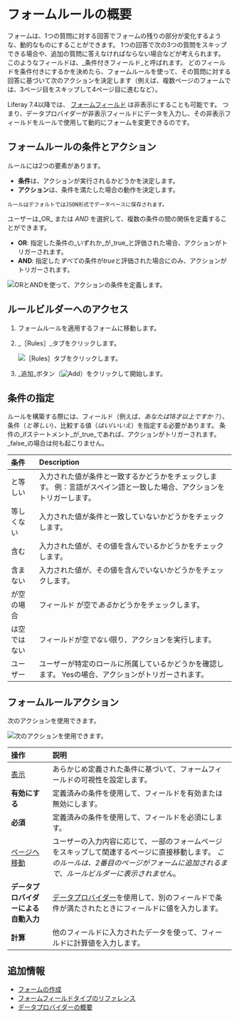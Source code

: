 # フォームルールの概要

フォームは、1つの質問に対する回答でフォームの残りの部分が変化するような、動的なものにすることができます。 1つの回答で次の3つの質問をスキップできる場合や、追加の質問に答えなければならない場合などが考えられます。 このようなフィールドは、_条件付きフィールド_と呼ばれます。 どのフィールドを条件付きにするかを決めたら、フォームルールを使って、その質問に対する回答に基づいて次のアクションを決定します（例えば、複数ページのフォームでは、3ページ目をスキップして4ページ目に進むなど）。

Liferay 7.4以降では、 [フォームフィールド](../creating-and-managing-forms/forms-field-types-reference.md) は非表示にすることも可能です。 つまり、データプロバイダーが非表示フィールドにデータを入力し、その非表示フィールドをルールで使用して動的にフォームを変更できるのです。

## フォームルールの条件とアクション

ルールには2つの要素があります。

* **条件**は、アクションが実行されるかどうかを決定します。
* **アクション**は、条件を満たした場合の動作を決定します。

```{note}
ルールはデフォルトではJSON形式でデータベースに保存されます。
```

ユーザーは_OR_ または _AND_ を選択して、複数の条件の間の関係を定義することができます。

* **OR**: 指定した条件の_いずれか_が_true_と評価された場合、アクションがトリガーされます。
* **AND**: 指定した*すべて*の条件が*true*と評価された場合にのみ、アクションがトリガーされます。

![ORとANDを使って、アクションの条件を定義します。](./form-rules-overview/images/01.png)

## ルールビルダーへのアクセス

1. フォームルールを適用するフォームに移動します。
1. _［Rules］_タブをクリックします。

    ![［Rules］タブをクリックします。](./form-rules-overview/images/02.png)

1. _追加_ボタン（![Add](../../../images/icon-add.png)）をクリックして開始します。

## 条件の指定

ルールを構築する際には、フィールド（例えば、_あなたは18才以上ですか？_）、条件（_と等しい_）、比較する値（_はい/いいえ_）を指定する必要があります。 条件の_ifステートメント_が_true_であれば、アクションがトリガーされます。 _false_の場合は何も起こりません。

| 条件     | Description                                                  |
|:------ |:------------------------------------------------------------ |
| と等しい   | 入力された値が条件と一致するかどうかをチェックします。 例：言語がスペイン語と一致した場合、アクションをトリガーします。 |
| 等しくない  | 入力された値が条件と一致していないかどうかをチェックします。                               |
| 含む     | 入力された値が、その値を含んでいるかどうかをチェックします。                               |
| 含まない   | 入力された値が、その値を含んでいないかどうかをチェックします。                              |
| が空の場合  | フィールド が空で*ある*かどうかをチェックします。                                   |
| は空ではない | フィールドが空*でない*限り、アクションを実行します。                                  |
| ユーザー   | ユーザーが特定のロールに所属しているかどうかを確認します。 Yesの場合、アクションがトリガーされます。         |

## フォームルールアクション

次のアクションを使用できます。

![次のアクションを使用できます。](./form-rules-overview/images/03.png)

| 操作                                         | 説明                                                                                                              |
|:------------------------------------------ |:--------------------------------------------------------------------------------------------------------------- |
| [表示](./using-the-show-hide-rule.md)        | あらかじめ定義された条件に基づいて、フォームフィールドの可視性を設定します。                                                                          |
| **有効にする**                                  | 定義済みの条件を使用して、フィールドを有効または無効にします。                                                                                 |
| **必須**                                     | 定義済みの条件を使用して、フィールドを必須にします。                                                                                      |
| [ページへ移動](./using-the-jump-to-page-rule.md) | ユーザーの入力内容に応じて、一部のフォームページをスキップして関連するページに直接移動します。 _このルールは、2番目のページがフォームに追加されるまで、ルールビルダーに表示されません_。                  |
| **データプロバイダーによる自動入力**                       | [データプロバイダー](../using-the-rest-data-provider-to-populate-form-options.md)を使用して、別のフィールドで条件が満たされたときにフィールドに値を入力します。 |
| **計算**                                     | 他のフィールドに入力されたデータを使って、フィールドに計算値を入力します。                                                                           |

## 追加情報

* [フォームの作成](../creating-and-managing-forms/creating-forms.md)
* [フォームフィールドタイプのリファレンス](../creating-and-managing-forms/forms-field-types-reference.md)
* [データプロバイダーの概要](../data-providers/data-providers-overview.md)
